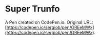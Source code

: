 # Super Trunfo 

A Pen created on CodePen.io. Original URL: [https://codepen.io/sergiob/pen/GREeMWx](https://codepen.io/sergiob/pen/GREeMWx).

